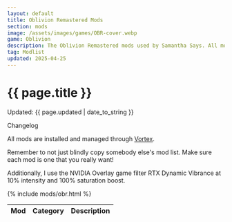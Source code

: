 ```yaml
---
layout: default
title: Oblivion Remastered Mods
section: mods
image: /assets/images/games/OBR-cover.webp
game: Oblivion
description: The Oblivion Remastered mods used by Samantha Says. All mods are installed and managed through Vortex.
tag: Modlist
updated: 2025-04-25
---
```


<h1>{{ page.title }}</h1>
<p class="postDate">Updated: {{ page.updated | date_to_string }}</p>

<p class="changelog" onclick="changelog()">Changelog</p>

<dl id="changelog" style="display: none">
    <dt>26 April 2025</dt>
        <dd>- Added Additional Map Markers.</dd>
        <dd>- Added Ascension Remastered.</dd>
        <dd>- Added Ascension Remastered - Slower Skill Leveling.</dd>
        <dd>- Added Balanced NPC Level Cap.</dd>
        <dd>- Added Balanced Unleveled Rewards.</dd>
        <dd>- Added Better Inputs.</dd>
        <dd>- Added Complete Clutter and Crop Ownership.</dd>
        <dd>- Added Empty Starting Map.</dd>
        <dd>- Added Hooded Outlaws.</dd>
        <dd>- Added Less Ugly Black Infoboxes.</dd>
        <dd>- Added No Creature Treasure Loot.</dd>
        <dd>- Added No Sneak Vignette.</dd>
    <dt>25 April 2025</dt>
        <dd>- Created page.</dd>
</dl>

All mods are installed and managed through <a target="_blank" href="https://www.nexusmods.com/about/vortex">Vortex</a>.

Remember to not just blindly copy somebody else's mod list. Make sure each mod is one that you really want!

Additionally, I use the NVIDIA Overlay game filter RTX Dynamic Vibrance at 10% intensity and 100% saturation boost.

<table class="modlist">
    <thead>
    <tr>
        <th class="order order-active">Mod</th>
        <th class="order order-inactive">Category</th>
        <th>Description</th>
    </tr>
    </thead>
    <tbody>
        {% include mods/obr.html %}
    </tbody>
</table>

<script src="/assets/js/tableSort.js"></script>